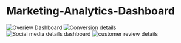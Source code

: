 # Marketing-Analytics-Dashboard
 ![Overiew Dashboard](https://github.com/user-attachments/assets/9c055d77-942f-40e2-8580-d10b5e1f1395)
![Conversion details ](https://github.com/user-attachments/assets/e05be614-0f66-4026-b14e-625b1608bb0e)
![Social media details dashboard](https://github.com/user-attachments/assets/945f4d97-d467-4898-b4e8-5840cb748236)
 ![customer review details](https://github.com/user-attachments/assets/d0019105-062f-46f8-9e26-c86b72e8f0be)




